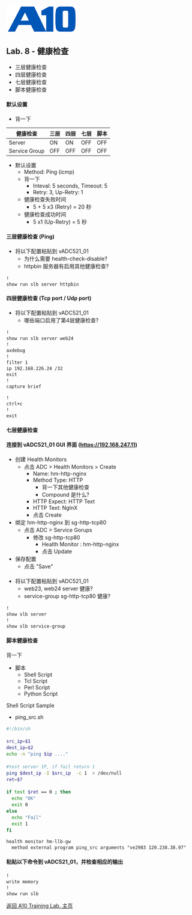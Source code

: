 ![](/Images/A10-NewLogos-Blue-NoReg-RGB-50.png)

## Lab. 8 - 健康检查
 - 三层健康检查
 - 四层健康检查
 - 七层健康检查
 - 脚本健康检查

#### 默认设置
+ 背一下

| 健康检查| 三层| 四层| 七层| 脚本|
| --- | --- | --- | --- | --- |
| Server | ON| ON| OFF| OFF|
| Service Group| OFF| OFF| OFF| OFF|

+ 默认设置
  + Method: Ping (icmp)
  + 背一下
    + Inteval: 5 seconds, Timeout: 5
    + Retry: 3, Up-Retry: 1
  + 健康检查失败时间
    + 5 + 5 x3 (Retry) = 20 秒
  + 健康检查成功时间
    + 5 x1 (Up-Retry) = 5 秒
    
#### 三层健康检查 (Ping)
+ 将以下配置粘贴到 vADC521_01
  + 为什么需要 health-check-disable?
  + httpbin 服务器有启用其他健康检查?
```
!
show run slb server httpbin

```


#### 四层健康检查 (Tcp port / Udp port)
+ 将以下配置粘贴到 vADC521_01
  + 哪些端口启用了第4层健康检查?
```
!
show run slb server web24
!
axdebug
!
filter 1
ip 192.168.226.24 /32
exit
!
capture brief

```

```
!
ctrl+c
!
exit

```


#### 七层健康检查
#### 连接到 vADC521_01 GUI 界面 (https://192.168.247.11)
+ 创建 Health Monitors
  + 点击 ADC > Health Monitors > Create
    + Name: hm-http-nginx
    + Method Type: HTTP
      + 背一下其他健康检查
      + Compound 是什么?
    + HTTP Expect: HTTP Text
    + HTTP Text: NgInX
    + 点击 Create
+ 绑定 hm-http-nginx 到 sg-http-tcp80
  + 点击 ADC > Service Gorups
    + 修改 sg-http-tcp80
      + Health Monitor : hm-http-nginx
      + 点击 Update
+ 保存配置
  + 点击 "Save"

####
+ 将以下配置粘贴到 vADC521_01
  + web23, web24 server 健康?
  + service-group sg-http-tcp80 健康? 
```
!
show slb server
!
show slb service-group

```


#### 脚本健康检查
背一下
+ 脚本
  + Shell Script
  + Tcl Script
  + Perl Script
  + Python Script

Shell Script Sample
+ ping_src.sh
```bash
#!/bin/sh

src_ip=$1
dest_ip=$2
echo -n "ping $ip ...."

#test server IP, if fail return 1
ping $dest_ip -I $src_ip  -c 1  > /dev/null
ret=$?

if test $ret == 0 ; then
  echo "OK"
  exit 0
else
  echo "Fail"
  exit 1
fi
```

```
health monitor hm-llb-gw
  method external program ping_src arguments "ve2983 120.238.38.97"
```

#### 粘贴以下命令到 vADC521_01，并检查相应的输出
```
!
write memory
!
show run slb

```

[返回 A10 Training Lab. 主页](https://github.com/borissiu/A10_Training_Lab)